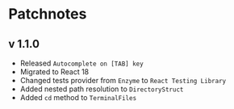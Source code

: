 # Patchnotes

## v 1.1.0

- Released `Autocomplete on [TAB] key`
- Migrated to React 18
- Changed tests provider from `Enzyme` to `React Testing Library`
- Added nested path resolution to `DirectoryStruct`
- Added `cd` method to `TerminalFiles`